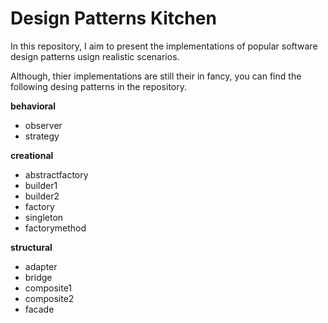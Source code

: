 # Design Patterns Kitchen

In this repository, I aim to present the implementations of popular software design patterns usign realistic scenarios. 

Although, thier implementations are still their in fancy, you can find the following desing patterns in the repository.

<b>behavioral</b>
* observer
* strategy

<b>creational</b>
* abstractfactory
* builder1
* builder2
* factory
* singleton
* factorymethod

<b>structural</b>
* adapter
* bridge
* composite1
* composite2
* facade

